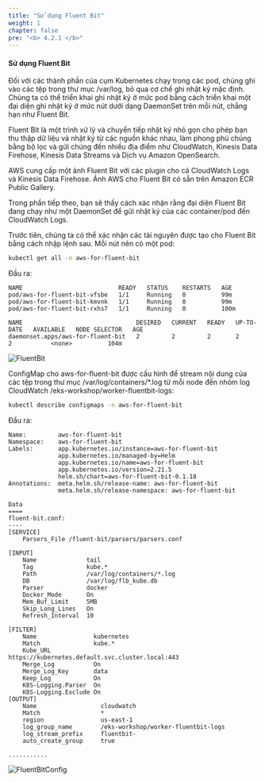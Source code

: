 ```yaml
---
title: "Sử dụng Fluent Bit"
weight: 1
chapter: false
pre: "<b> 4.2.1 </b>"
---
```


#### Sử dụng Fluent Bit
Đối với các thành phần của cụm Kubernetes chạy trong các pod, chúng ghi vào các tệp trong thư mục /var/log, bỏ qua cơ chế ghi nhật ký mặc định. Chúng ta có thể triển khai ghi nhật ký ở mức pod bằng cách triển khai một đại diện ghi nhật ký ở mức nút dưới dạng DaemonSet trên mỗi nút, chẳng hạn như Fluent Bit.

Fluent Bit là một trình xử lý và chuyển tiếp nhật ký nhỏ gọn cho phép bạn thu thập dữ liệu và nhật ký từ các nguồn khác nhau, làm phong phú chúng bằng bộ lọc và gửi chúng đến nhiều địa điểm như CloudWatch, Kinesis Data Firehose, Kinesis Data Streams và Dịch vụ Amazon OpenSearch.

AWS cung cấp một ảnh Fluent Bit với các plugin cho cả CloudWatch Logs và Kinesis Data Firehose. Ảnh AWS cho Fluent Bit có sẵn trên Amazon ECR Public Gallery.

Trong phần tiếp theo, bạn sẽ thấy cách xác nhận rằng đại diện Fluent Bit đang chạy như một DaemonSet để gửi nhật ký của các container/pod đến CloudWatch Logs.

Trước tiên, chúng ta có thể xác nhận các tài nguyên được tạo cho Fluent Bit bằng cách nhập lệnh sau. Mỗi nút nên có một pod:

```bash
kubectl get all -n aws-for-fluent-bit
```
Đầu ra:
```
NAME                           READY   STATUS    RESTARTS   AGE
pod/aws-for-fluent-bit-vfsbe   1/1     Running   0          99m
pod/aws-for-fluent-bit-kmvnk   1/1     Running   0          99m
pod/aws-for-fluent-bit-rxhs7   1/1     Running   0          100m

NAME                                DESIRED   CURRENT   READY   UP-TO-DATE   AVAILABLE   NODE SELECTOR   AGE
daemonset.apps/aws-for-fluent-bit   2         2         2       2            2           <none>          104m
```

![FluentBit](../../../../images/0006/00012.png?featherlight=false&width=90pc)

ConfigMap cho aws-for-fluent-bit được cấu hình để stream nội dung của các tệp trong thư mục /var/log/containers/*.log từ mỗi node đến nhóm log CloudWatch /eks-workshop/worker-fluentbit-logs:

```bash
kubectl describe configmaps -n aws-for-fluent-bit
```
Đầu ra:
```
Name:         aws-for-fluent-bit
Namespace:    aws-for-fluent-bit
Labels:       app.kubernetes.io/instance=aws-for-fluent-bit
              app.kubernetes.io/managed-by=Helm
              app.kubernetes.io/name=aws-for-fluent-bit
              app.kubernetes.io/version=2.21.5
              helm.sh/chart=aws-for-fluent-bit-0.1.18
Annotations:  meta.helm.sh/release-name: aws-for-fluent-bit
              meta.helm.sh/release-namespace: aws-for-fluent-bit

Data
====
fluent-bit.conf:
----
[SERVICE]
    Parsers_File /fluent-bit/parsers/parsers.conf

[INPUT]
    Name              tail
    Tag               kube.*
    Path              /var/log/containers/*.log
    DB                /var/log/flb_kube.db
    Parser            docker
    Docker_Mode       On
    Mem_Buf_Limit     5MB
    Skip_Long_Lines   On
    Refresh_Interval  10

[FILTER]
    Name                kubernetes
    Match               kube.*
    Kube_URL            https://kubernetes.default.svc.cluster.local:443
    Merge_Log           On
    Merge_Log_Key       data
    Keep_Log            On
    K8S-Logging.Parser  On
    K8S-Logging.Exclude On
[OUTPUT]
    Name                  cloudwatch
    Match                 *
    region                us-east-1
    log_group_name        /eks-workshop/worker-fluentbit-logs
    log_stream_prefix     fluentbit-
    auto_create_group     true

...........
```

![FluentBitConfig](../../../../images/0006/00013.png?featherlight=false&width=90pc)
